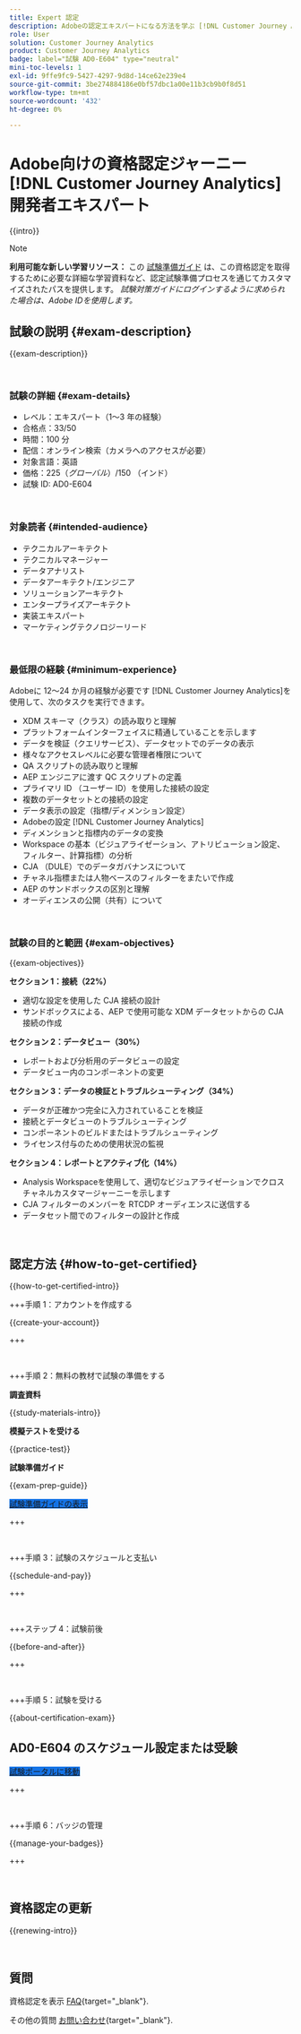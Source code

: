 ```yaml
---
title: Expert 認定
description: Adobeの認定エキスパートになる方法を学ぶ [!DNL Customer Journey Analytics]
role: User
solution: Customer Journey Analytics
product: Customer Journey Analytics
badge: label="試験 AD0-E604" type="neutral"
mini-toc-levels: 1
exl-id: 9ffe9fc9-5427-4297-9d8d-14ce62e239e4
source-git-commit: 3be274884186e0bf57dbc1a00e11b3cb9b0f8d51
workflow-type: tm+mt
source-wordcount: '432'
ht-degree: 0%

---
```


# Adobe向けの資格認定ジャーニー [!DNL Customer Journey Analytics] 開発者エキスパート

{{intro}}

>[!NOTE]
>
>**利用可能な新しい学習リソース：** この [試験準備ガイド](https://app.rockinfo.com/courses/playScorm/376) は、この資格認定を取得するために必要な詳細な学習資料など、認定試験準備プロセスを通じてカスタマイズされたパスを提供します。 _試験対策ガイドにログインするように求められた場合は、Adobe IDを使用します。_

## 試験の説明 {#exam-description}

{{exam-description}}

<br>

### 試験の詳細 {#exam-details}

* レベル：エキスパート（1～3 年の経験）
* 合格点：33/50
* 時間：100 分
* 配信：オンライン検索（カメラへのアクセスが必要）
* 対象言語：英語
* 価格：$225 （グローバル）/$150 （インド）
* 試験 ID: AD0-E604

<br>

### 対象読者 {#intended-audience}

* テクニカルアーキテクト
* テクニカルマネージャー
* データアナリスト
* データアーキテクト/エンジニア
* ソリューションアーキテクト
* エンタープライズアーキテクト
* 実装エキスパート
* マーケティングテクノロジーリード

<br>

### 最低限の経験 {#minimum-experience}

Adobeに 12～24 か月の経験が必要です [!DNL Customer Journey Analytics]を使用して、次のタスクを実行できます。

* XDM スキーマ（クラス）の読み取りと理解
* プラットフォームインターフェイスに精通していることを示します
* データを検証（クエリサービス）、データセットでのデータの表示
* 様々なアクセスレベルに必要な管理者権限について
* QA スクリプトの読み取りと理解
* AEP エンジニアに渡す QC スクリプトの定義
* プライマリ ID （ユーザー ID）を使用した接続の設定
* 複数のデータセットとの接続の設定
* データ表示の設定（指標/ディメンション設定）
* Adobeの設定 [!DNL Customer Journey Analytics]
* ディメンションと指標内のデータの変換
* Workspace の基本（ビジュアライゼーション、アトリビューション設定、フィルター、計算指標）の分析
* CJA （DULE）でのデータガバナンスについて
* チャネル指標または人物ベースのフィルターをまたいで作成
* AEP のサンドボックスの区別と理解
* オーディエンスの公開（共有）について

<br>

### 試験の目的と範囲 {#exam-objectives}

{{exam-objectives}}

**セクション 1：接続（22%）**

* 適切な設定を使用した CJA 接続の設計
* サンドボックスによる、AEP で使用可能な XDM データセットからの CJA 接続の作成

**セクション 2：データビュー（30%）**

* レポートおよび分析用のデータビューの設定
* データビュー内のコンポーネントの変更

**セクション 3：データの検証とトラブルシューティング（34%）**

* データが正確かつ完全に入力されていることを検証
* 接続とデータビューのトラブルシューティング
* コンポーネントのビルドまたはトラブルシューティング
* ライセンス付与のための使用状況の監視

**セクション 4：レポートとアクティブ化（14%）**

* Analysis Workspaceを使用して、適切なビジュアライゼーションでクロスチャネルカスタマージャーニーを示します
* CJA フィルターのメンバーを RTCDP オーディエンスに送信する
* データセット間でのフィルターの設計と作成

<br>

## 認定方法 {#how-to-get-certified}

{{how-to-get-certified-intro}}

+++手順 1：アカウントを作成する

{{create-your-account}}

+++

<br>

+++手順 2：無料の教材で試験の準備をする

**調査資料**

{{study-materials-intro}}

**模擬テストを受ける**

{{practice-test}}

**試験準備ガイド**

{{exam-prep-guide}}

<a href="https://app.rockinfo.com/courses/playScorm/376" target="_blank" class="spectrum-Button spectrum-Button--fill spectrum-Button--accent spectrum-Button--sizeM is-margin-bottom-big-big at-element-click-tracking" style="background-color:#1473E6">

<span class="spectrum-Button-label has-no-wrap">
   試験準備ガイドの表示
</span>
</a>

+++

<br>

+++手順 3：試験のスケジュールと支払い

{{schedule-and-pay}}

+++

<br>

+++ステップ 4：試験前後

{{before-and-after}}

+++

<br>

+++手順 5：試験を受ける

{{about-certification-exam}}

## AD0-E604 のスケジュール設定または受験

<a href="https://www.certmetrics.com/adobe/candidate/examity_sso.aspx?eid=AD0-E604" target="_blank" class="spectrum-Button spectrum-Button--fill spectrum-Button--accent spectrum-Button--sizeM is-margin-bottom-big-big at-element-click-tracking" style="background-color:#1473E6">

<span class="spectrum-Button-label has-no-wrap">
   試験ポータルに移動
</span>
</a>

+++

<br>

+++手順 6：バッジの管理

{{manage-your-badges}}

+++

<br>

## 資格認定の更新

{{renewing-intro}}

<br>

## 質問

資格認定を表示 [FAQ](https://experienceleague.adobe.com/docs/certification/certification/faq.html){target="_blank"}.

その他の質問 [お問い合わせ](mailto:certif@adobe.com){target="_blank"}.
